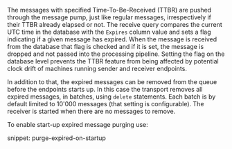 The messages with specified Time-To-Be-Received (TTBR) are pushed through the message pump, just like regular messages, irrespectively if their TTBR already elapsed or not. The receive query compares the current UTC time in the database with the `Expires` column value and sets a flag indicating if a given message has expired. When the message is received from the database that flag is checked and if it is set, the message is dropped and not passed into the processing pipeline. Setting the flag on the database level prevents the TTBR feature from being affected by potential clock drift of machines running sender and receiver endpoints.

In addition to that, the expired messages can be removed from the queue before the endpoints starts up. In this case the transport removes all expired messages, in batches, using `delete` statements. Each batch is by default limited to 10'000 messages (that setting is configurable). The receiver is started when there are no messages to remove. 

To enable start-up expired message purging use:

snippet: purge-expired-on-startup
